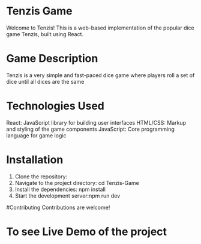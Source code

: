 # Tenzis Game
Welcome to Tenzis! This is a web-based implementation of the popular dice game Tenzis, built using React.

# Game Description
Tenzis is a very simple and fast-paced dice game where players roll a set of dice until all dices are the same

# Technologies Used
React: JavaScript library for building user interfaces
HTML/CSS: Markup and styling of the game components
JavaScript: Core programming language for game logic

# Installation
1. Clone the repository: 
2. Navigate to the project directory: cd Tenzis-Game
3. Install the dependencies: npm install
4. Start the development server:npm run dev

#Contributing
Contributions are welcome! 
# To see Live Demo of the project
